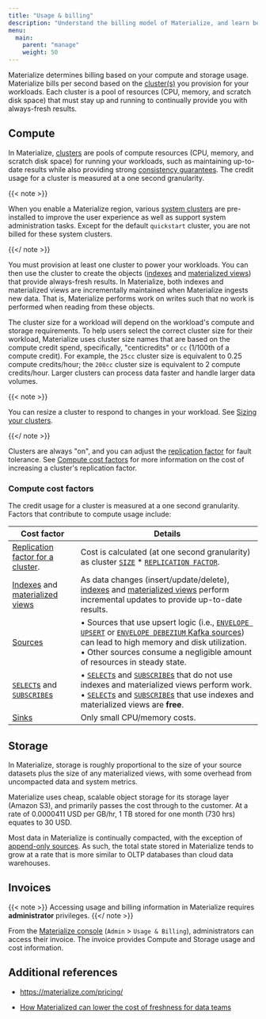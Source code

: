 ```yaml
---
title: "Usage & billing"
description: "Understand the billing model of Materialize, and learn best practices for cost control."
menu:
  main:
    parent: "manage"
    weight: 50
---
```


Materialize determines billing based on your compute and storage usage.
Materialize bills per second based on the [cluster(s)](/concepts/clusters/) you
provision for your workloads. Each cluster is a pool of resources (CPU, memory,
and scratch disk space) that must stay up and running to continually provide you
with always-fresh results.

## Compute

In Materialize, [clusters](/concepts/clusters/) are pools of compute resources
(CPU, memory, and scratch disk space) for running your workloads, such as
maintaining up-to-date results while also providing strong [consistency
guarantees](/get-started/isolation-level/). The credit usage for a cluster is
measured at a one second granularity.

{{< note >}}

When you enable a Materialize region, various [system
clusters](/sql/system-clusters/) are pre-installed to improve the user
experience as well as support system administration tasks. Except for the
default `quickstart` cluster, you are <red>not billed</red> for these system clusters.

{{</ note >}}

You must provision at least one cluster to power your workloads. You can then
use the cluster to create the objects ([indexes](/concepts/indexes/) and
[materialized views](/concepts/views/#materialized-views)) that provide
always-fresh results. In Materialize, both indexes and materialized views are
incrementally maintained when Materialize ingests new data. That is, Materialize
performs work on writes such that no work is performed when reading from these
objects.

The cluster size for a workload will depend on the workload's compute and
storage requirements. To help users select the correct cluster size for their
workload, Materialize uses cluster size names that are based on the compute
credit spend, specifically, "centicredits" or `cc` (1/100th of a compute credit). For
example, the `25cc` cluster size is equivalent to 0.25 compute credits/hour; the
`200cc` cluster size is equivalent to 2 compute credits/hour. Larger clusters
can process data faster and handle larger data volumes.

{{< note >}}

You can resize a cluster to respond to changes in your workload. See [Sizing
your clusters](/sql/alter-cluster/#resizing).

{{</ note >}}

Clusters are always "on", and you can adjust the [replication factor](/sql/create-cluster/#replication-factor)
for fault tolerance. See [Compute cost factors](#compute-cost-factors) for more
information on the cost of increasing a cluster's replication factor.

### Compute cost factors

The credit usage for a cluster is measured at a one second granularity. Factors
that contribute to compute usage include:

| Cost factor | Details       |
|-------------------------------------------------------------------------------------|------------------------------------------------------------------------------------------------------------------------------------------------------------------------------------------------------------------------------------------------------------------------------------------------------------------------------------------------------------------------------------------------------------------------------------------------------------------------------------------------------------------------------------------------------------------------------------------------------------------------------------------------------------------------------------------|
| [Replication factor for a cluster](/sql/create-cluster/#replication-factor). | Cost is calculated (at one second granularity) as cluster [`SIZE`](/sql/create-cluster/#size) * [`REPLICATION FACTOR`](/sql/create-cluster/#replication-factor). |
| [Indexes](/concepts/indexes/) and [materialized views](/concepts/views) | As data changes (insert/update/delete), [indexes](/concepts/indexes/) and [materialized views](/concepts/views) perform incremental updates to provide up-to-date results. |
| [Sources](/concepts/sources/) |• Sources that use upsert logic (i.e., [`ENVELOPE UPSERT`](/sql/create-sink/kafka/#upsert) or [`ENVELOPE DEBEZIUM` Kafka sources](/sql/create-sink/kafka/#debezium)) can lead to high memory and disk utilization.<br>• Other sources consume a negligible amount of resources in steady state. |
| [`SELECT`s](/sql/select/) and [`SUBSCRIBE`s](/sql/subscribe/)  |• [`SELECT`s](/sql/select/) and [`SUBSCRIBE`s](/sql/subscribe/) that do not use indexes and materialized views perform work. <br>• [`SELECT`s](/sql/select/) and [`SUBSCRIBE`s](/sql/subscribe/) that use indexes and materialized views are **free**.|
| [Sinks](/concepts/sinks/) | Only small CPU/memory costs.|

## Storage

In Materialize, storage is roughly proportional to the size of your source
datasets plus the size of any materialized views, with some overhead from
uncompacted data and system metrics.

Materialize uses cheap, scalable object storage for its storage layer
(Amazon S3), and primarily passes the cost through to the customer. At a rate
of 0.0000411 USD per GB/hr, 1 TB stored for one month (730 hrs) equates to 30
USD.

Most data in Materialize is continually compacted, with the exception of
[append-only sources](/sql/create-source/#append-only-envelope). As such, the
total state stored in Materialize tends to grow at a rate that is more similar
to OLTP databases than cloud data warehouses.

## Invoices

{{< note >}}
Accessing usage and billing information in Materialize
requires **administrator** privileges.
{{</ note >}}

From the [Materialize console](/console/) (`Admin` >
`Usage & Billing`), administrators can access their invoice. The invoice
provides Compute and Storage usage and cost information.

## Additional references

- https://materialize.com/pricing/

- [How Materialized can lower the cost of freshness for data teams](https://materialize.com/promotions/cost-of-freshness/?utm_campaign=General&utm_source=documentation)

<style>
redb { color: Red; font-weight: 500; }
</style>
